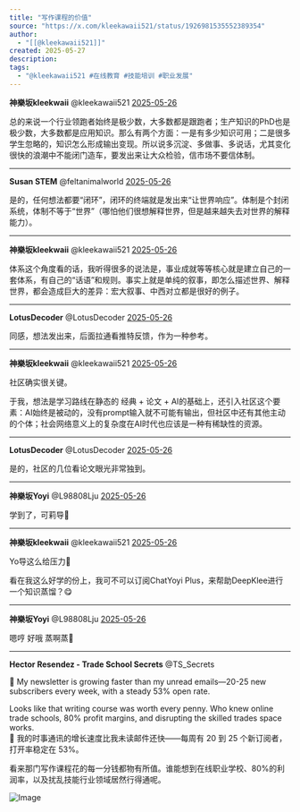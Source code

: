 ```yaml
---
title: "写作课程的价值"
source: "https://x.com/kleekawaii521/status/1926981535552389354"
author:
  - "[[@kleekawaii521]]"
created: 2025-05-27
description:
tags:
  - "@kleekawaii521 #在线教育 #技能培训 #职业发展"
---
```

**神樂坂kleekwaii** @kleekawaii521 [2025-05-26](https://x.com/kleekawaii521/status/1926981535552389354)

总的来说一个行业领跑者始终是极少数，大多数都是跟跑者；生产知识的PhD也是极少数，大多数都是应用知识。那么有两个方面：一是有多少知识可用；二是很多学生忽略的，知识怎么形成输出变现。所以说多沉淀、多做事、多说话，尤其变化很快的浪潮中不能闭门造车，要发出来让大众检验，信市场不要信体制。

---

**Susan STEM** @feltanimalworld [2025-05-26](https://x.com/feltanimalworld/status/1926987805328113748)

是的，任何想法都要“闭环”，闭环的终端就是发出来“让世界响应”。体制是个封闭系统，体制不等于“世界”（哪怕他们很想解释世界，但是越来越失去对世界的解释能力）。

---

**神樂坂kleekwaii** @kleekawaii521 [2025-05-26](https://x.com/kleekawaii521/status/1926989428972560386)

体系这个角度看的话，我听得很多的说法是，事业成就等等核心就是建立自己的一套体系，有自己的“话语”和规则。事实上就是单纯的叙事，即怎么描述世界、解释世界，都会造成巨大的差异：宏大叙事、中西对立都是很好的例子。

---

**LotusDecoder** @LotusDecoder [2025-05-26](https://x.com/LotusDecoder/status/1926983126858743865)

同感，想法发出来，后面拉通看推特反馈，作为一种参考。

---

**神樂坂kleekwaii** @kleekawaii521 [2025-05-26](https://x.com/kleekawaii521/status/1926988540153393602)

社区确实很关键。

于我，想法是学习路线在静态的 经典 + 论文 + AI的基础上，还引入社区这个要素：AI始终是被动的，没有prompt输入就不可能有输出，但社区中还有其他主动的个体；社会网络意义上的复杂度在AI时代也应该是一种有稀缺性的资源。

---

**LotusDecoder** @LotusDecoder [2025-05-26](https://x.com/LotusDecoder/status/1927016315534877023)

是的，社区的几位看论文眼光非常独到。

---

**神樂坂Yoyi** @L98808Lju [2025-05-26](https://x.com/L98808Lju/status/1926984939087581664)

学到了，可莉导🥺

---

**神樂坂kleekwaii** @kleekawaii521 [2025-05-26](https://x.com/kleekawaii521/status/1926987676013523207)

Yo导这么给压力🥵

看在我这么好学的份上，我可不可以订阅ChatYoyi Plus，来帮助DeepKlee进行一个知识蒸馏？😋

---

**神樂坂Yoyi** @L98808Lju [2025-05-26](https://x.com/L98808Lju/status/1926993471161724971)

嗯哼 好哦 蒸啊蒸🤏

---

**Hector Resendez - Trade School Secrets** @TS\_Secrets

🚀 My newsletter is growing faster than my unread emails—20-25 new subscribers every week, with a steady 53% open rate.

Looks like that writing course was worth every penny. Who knew online trade schools, 80% profit margins, and disrupting the skilled trades space works.  
🚀 我的时事通讯的增长速度比我未读邮件还快——每周有 20 到 25 个新订阅者，打开率稳定在 53%。

看来那门写作课程花的每一分钱都物有所值。谁能想到在线职业学校、80%的利润率，以及扰乱技能行业领域居然行得通呢。

![Image](https://pbs.twimg.com/media/GUo-cm9XkAI6BUV?format=jpg&name=large)
